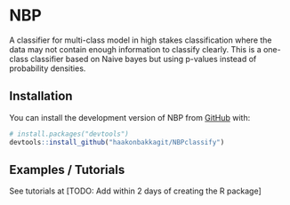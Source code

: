
<!-- README.md is generated from README.Rmd. Please edit that file -->

# NBP

<!-- badges: start -->
<!-- badges: end -->

A classifier for multi-class model in high stakes classification where
the data may not contain enough information to classify clearly. This is
a one-class classifier based on Naive bayes but using p-values instead
of probability densities.

## Installation

You can install the development version of NBP from
[GitHub](https://github.com/) with:

``` r
# install.packages("devtools")
devtools::install_github("haakonbakkagit/NBPclassify")
```

## Examples / Tutorials

See tutorials at \[TODO: Add within 2 days of creating the R package\]
